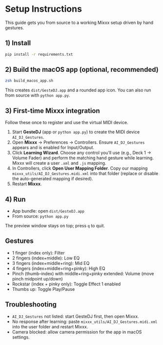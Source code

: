 # Setup Instructions

This guide gets you from source to a working Mixxx setup driven by hand gestures.

## 1) Install
```bash
pip install -r requirements.txt
```

## 2) Build the macOS app (optional, recommended)
```bash
zsh build_macos_app.sh
```
This creates `dist/GesteDJ.app` and a rounded app icon. You can also run from source with `python app.py`.

## 3) First-time Mixxx integration
Follow these once to register and use the virtual MIDI device.

1. Start **GesteDJ** (app or `python app.py`) to create the MIDI device `AI_DJ_Gestures`.
2. Open **Mixxx** → Preferences → Controllers. Ensure `AI_DJ_Gestures` appears and is enabled for Input/Output.
3. Click **Learning Wizard**. Choose any control you’ll use (e.g., Deck 1 → Volume Fader) and perform the matching hand gesture while learning. Mixxx will create a user `.xml` and `.js` mapping.
4. In Controllers, click **Open User Mapping Folder**. Copy our mapping `mixxx_utils/AI_DJ_Gestures.midi.xml` into that folder (replace or disable the auto-generated mapping if desired).
5. Restart **Mixxx**.

## 4) Run
- App bundle: open `dist/GesteDJ.app`
- From source: `python app.py`

The preview window stays on top; press `q` to quit.

## Gestures
- 1 finger (index only): Filter
- 2 fingers (index+middle): Low EQ
- 3 fingers (index+middle+ring): Mid EQ
- 4 fingers (index+middle+ring+pinky): High EQ
- Pinch (thumb–index) with middle+ring+pinky extended: Volume (move pinch midpoint up/down)
- Rockstar (index + pinky only): Toggle Effect 1 enabled
- Thumbs up: Toggle Play/Pause

## Troubleshooting
- `AI_DJ_Gestures` not listed: start GesteDJ first, then open Mixxx.
- No response after learning: paste `mixxx_utils/AI_DJ_Gestures.midi.xml` into the user folder and restart Mixxx.
- Camera blocked: allow camera permission for the app in macOS settings.

